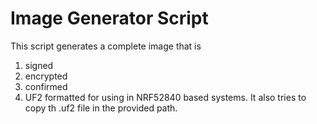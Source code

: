 # Image Generator Script
This script generates a complete image that is
1. signed 
2. encrypted
3. confirmed
4. UF2 formatted
for using in NRF52840 based systems. It also tries to copy th .uf2 file in the provided path.
